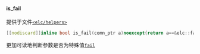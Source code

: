 #### is_fail  
提供于文件[`<elc/helpers>`](./index.md)  
````c++
[[nodiscard]]inline bool is_fail(comn_ptr a)noexcept{return a==&elc::fail;}
````
更加可读地判断参数是否为特殊值[`fail`](../core/fail.md)  
